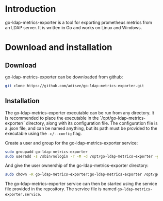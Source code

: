 # Introduction
go-ldap-metrics-exporter is a tool for exporting prometheus metrics from an LDAP server. It is written in Go and works on Linux and Windows.

# Download and installation

## Download
go-ldap-metrics-exporter can be downloaded from github:

```bash
git clone https://github.com/adisve/go-ldap-metrics-exporter.git
```

## Installation

The go-ldap-metrics-exporter executable can be run from any directory. It is recommended to place the executable in the ´/opt/go-ldap-metrics-exporter/´ directory, along with its configuration file. The configuration flie is a .json file, and can be named anything, but its path must be provided to the executable using the `-c/--config` flag.

Create a user and group for the go-ldap-metrics-exporter service:
```bash
sudo groupadd go-ldap-metrics-exporter
sudo useradd -s /sbin/nologin -r -M -d /opt/go-ldap-metrics-exporter -g go-ldap-metrics-exporter go-ldap-metrics-exporter
```

And give the user ownership of the go-ldap-metrics-exporter directory:
```bash
sudo chown -R go-ldap-metrics-exporter:go-ldap-metrics-exporter /opt/go-ldap-metrics-exporter
```

The go-ldap-metrics-exporter service can then be started using the service file provided in the repository. The service file is named `go-ldap-metrics-exporter.service`.
